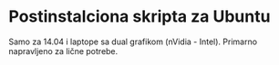 Postinstalciona skripta za Ubuntu
===================

Samo za 14.04 i laptope sa dual grafikom (nVidia - Intel).
Primarno napravljeno za lične potrebe.
